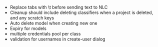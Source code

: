 * Replace tabs with \t before sending text to NLC
* Cleanup should include deleting classifiers when a project is deleted, and any scratch keys
* Auto delete model when creating new one
* Expiry for models
* multiple credentials pool per class
* validation for usernames in create-user dialog
